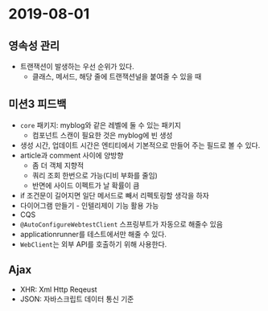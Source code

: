 # 2019-08-01

## 영속성 관리
- 트랜잭션이 발생하는 우선 순위가 있다.
  - 클래스, 메서드, 해당 줄에 트랜잭션널을 붙여줄 수 있을 때

## 미션3 피드백
- ```core``` 패키지: myblog와 같은 레벨에 둘 수 있는 패키지
  - 컴포넌트 스캔이 필요한 것은 myblog에 빈 생성
- 생성 시간, 업데이트 시간은 엔티티에서 기본적으로 만들어 주는 필드로 볼 수 있다.
- article과 comment 사이에 양방향
  - 좀 더 객체 지향적
  - 쿼리 조회 한번으로 가능(디비 부화를 줄임)
  - 반면에 사이드 이펙트가 날 확률이 큼
- if 조건문이 길어지면 일단 메서드로 빼서 리펙토링할 생각을 하자
- 다이어그램 만들기 - 인텔리제이 기능 활용 가능
- CQS
- ```@AutoConfigureWebtestClient``` 스프링부트가 자동으로 해줄수 있음
- applicationrunner를 테스트에서만 해줄 수 있다.
- ```WebClient```는 외부 API를 호출하기 위해 사용한다.

## Ajax
- XHR: Xml Http Reqeust
- JSON: 자바스크립트 데이터 통신 기준
